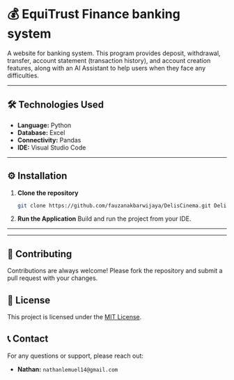 # 💰 EquiTrust Finance banking system

A website for banking system. This program provides deposit, withdrawal, transfer, account statement (transaction history), and account creation features, along with an AI Assistant to help users when they face any difficulties.

***

## 🛠️ Technologies Used
- **Language:** Python
- **Database:** Excel
- **Connectivity:** Pandas
- **IDE:** Visual Studio Code

***

## ⚙️ Installation
1.  **Clone the repository**
    ```bash
    git clone https://github.com/fauzanakbarwijaya/DelisCinema.git DelisCinema
    ```
2.  **Run the Application**
    Build and run the project from your IDE.

***


***

## 🤝 Contributing
Contributions are always welcome! Please fork the repository and submit a pull request with your changes.

## 📄 License
This project is licensed under the [MIT License](LICENSE).

## 📞 Contact
For any questions or support, please reach out:
-   **Nathan:** `nathanlemuel14@gmail.com`
